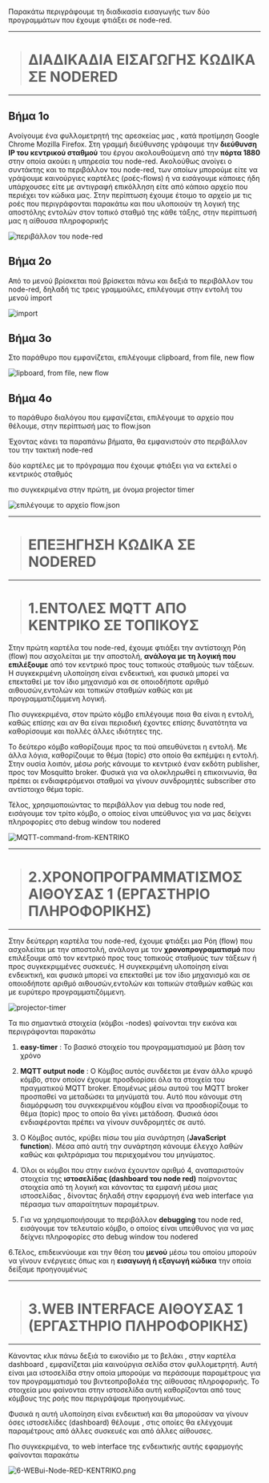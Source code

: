 Παρακάτω περιγράφουμε τη διαδικασία εισαγωγής των δύο προγραμμάτων που έχουμε φτιάξει σε node-red.


---


># ΔΙΑΔΙΚΑΔΙΑ ΕΙΣΑΓΩΓΗΣ ΚΩΔΙΚΑ ΣΕ NODERED

---


## Βήμα 1ο

Aνοίγουμε ένα φυλλομετρητή της αρεσκείας μας , κατά προτίμηση Google Chrome  Mozilla Firefox. Στη γραμμή διεύθυνσης γράφουμε την **διεύθυνση IP του κεντρικού σταθμού** του έργου ακολουθούμενη από την **πόρτα 1880** στην οποία ακούει η υπηρεσία του node-red. 
Ακολούθως ανοίγει ο συντάκτης και το περιβάλλον του node-red,  των οποίων μπορούμε είτε να γράψουμε καινούργιες καρτέλες (ροές-flows)  ή να εισάγουμε  κάποιες ήδη υπάρχουσες είτε με αντιγραφή επικόλληση είτε από κάποιο αρχείο που περιέχει τον κώδικα μας. 
Στην περίπτωση έχουμε έτοιμο το αρχείο με τις ροές που περιγράφονται παρακάτω και  που υλοποιούν τη λογική της αποστόλης εντολών στον τοπικό σταθμό  της κάθε τάξης,  στην περίπτωσή μας η αίθουσα πληροφορικής

![περιβάλλον του node-red](https://github.com/epal-aliartou/AI-School-Assistant/blob/main/images/0-editor-Node-RED%20_%20KENTRIKO.png)


## Βήμα 2ο

Από το μενού βρίσκεται  πού βρίσκεται  πάνω και δεξιά  το περιβάλλον του node-red,  δηλαδή τις τρεις γραμμούλες,  επιλέγουμε στην εντολή του μενού import


![import](https://github.com/epal-aliartou/AI-School-Assistant/blob/main/images/3-Import-flows-Node-RED-KENTRIKO.png)


## Βήμα 3ο

Στο παράθυρο που εμφανίζεται,  επιλέγουμε clipboard, from file,  new flow

![lipboard, from file,  new flow](https://github.com/epal-aliartou/AI-School-Assistant/blob/main/images/4-Import-dialogue-flows-Node-RE%20-KENTRIKO.png)


## Βήμα 4ο

το παράθυρο διαλόγου που εμφανίζεται,  επιλέγουμε το αρχείο που θέλουμε,  στην περίπτωσή μας το flow.json

Έχοντας κάνει τα παραπάνω βήματα,  θα εμφανιστούν στο περιβάλλον του την τακτική node-red

δύο καρτέλες με το πρόγραμμα που έχουμε φτιάξει  για να εκτελεί ο κεντρικός σταθμός 

πιο συγκεκριμένα στην πρώτη,  με όνομα projector timer

![επιλέγουμε το αρχείο flow.json](https://github.com/epal-aliartou/AI-School-Assistant/blob/main/images/5-Import-file-dialogue-flows-Node-RED-KENTRIKO.png)

---


># ΕΠΕΞΗΓΗΣΗ ΚΩΔΙΚΑ ΣΕ NODERED

---



> # 1.ΕΝΤΟΛΕΣ MQTT ΑΠΟ ΚΕΝΤΡΙΚΟ ΣΕ ΤΟΠΙΚΟΥΣ
Στην πρώτη καρτέλα του node-red, έχουμε φτιάξει την αντίστοιχη  Ρόη (flow)  που ασχολείται με την αποστολή, **ανάλογα με τη λογική που επιλέξουμε** από τον  κεντρικό προς τους τοπικούς σταθμούς των τάξεων.  Η συγκεκριμένη υλοποίηση είναι ενδεικτική, και φυσικά μπορεί να επεκταθεί με τον ίδιο μηχανισμό και σε οποιοδήποτε αριθμό αιθουσών,εντολών και τοπικών σταθμών καθώς  και με προγραμματιζόμμενη  λογική.

Πιο συγκεκριμένα, στον πρώτο κόμβο επιλέγουμε ποια θα είναι η εντολή, καθώς επίσης και αν θα είναι περιοδική έχοντες επίσης δυνατότητα να καθορίσουμε και πολλές άλλες ιδιότητες της.

Το δεύτερο κόμβο καθορίζουμε προς τα πού απευθύνεται η εντολή. Με άλλα λόγια, καθορίζουμε το θέμα (topic) στο οποίο θα εκπέμψει η εντολή. Στην ουσία λοιπόν, μέσω ροής κάνουμε το κεντρικό έναν εκδότη publisher,   προς τον  Mosquitto broker.  Φυσικά για να ολοκληρωθεί η επικοινωνία,  θα πρέπει οι ενδιαφερόμενοι σταθμοί  να γίνουν συνδρομητές  subscriber  στο αντίστοιχο θέμα topic.

Τέλος,  χρησιμοποιώντας το περιβάλλον  για debug  του node red,   εισάγουμε τον  τρίτο κόμβο,  ο οποίος είναι υπεύθυνος για να μας δείχνει πληροφορίες στο debug window του nodered

![MQTT-command-from-KENTRIKO](https://github.com/epal-aliartou/AI-School-Assistant/blob/main/images/2-MQTT-command-from-KENTRIKO-NodeRED.png)

---



> # 2.ΧΡΟΝΟΠΡΟΓΡΑΜΜΑΤΙΣΜΟΣ ΑΙΘΟΥΣΑΣ 1 (ΕΡΓΑΣΤΗΡΙΟ ΠΛΗΡΟΦΟΡΙΚΗΣ)

---


Στην δεύτερρη  καρτέλα του node-red, έχουμε φτιάξει μια Ρόη (flow)  που ασχολείται με την αποστολή, ανάλογα με τον **χρονοπρογραματισμό**  που επιλέξουμε από τον  κεντρικό προς τους τοπικούς σταθμούς των τάξεων ή προς συγκεκριμμένες συσκευές.  Η συγκεκριμένη υλοποίηση είναι ενδεικτική, και φυσικά μπορεί να επεκταθεί με τον ίδιο μηχανισμό και σε οποιοδήποτε αριθμό αιθουσών,εντολών και τοπικών σταθμών καθώς  και με ευρύτερο  προγραμματιζόμμενη.

![projector-timer](https://github.com/epal-aliartou/AI-School-Assistant/blob/main/images/1-projector-timer-Node-RED-KENTRIKO-.png)

Τα πιο σημαντικά στοιχεία (κόμβοι -nodes) φαίνονται  την εικόνα και περιγράφονται παρακάτω

1. **easy-timer** :  Το βασικό στοιχείο του προγραμματισμού  με βάση  τον χρόνο

2. **MQTT output node** : Ο Κόμβος αυτός συνδέεται με έναν άλλο   κρυφό κόμβο,  στον οποίον έχουμε προσδιορίσει όλα τα στοιχεία του πραγματικού MQTT  broker.  Επομένως μέσω αυτού του  MQTT  broker προσπαθεί να μεταδώσει τα μηνύματά του.  Αυτό που κάνουμε  στη διαμόρφωση του συγκεκριμένου κόμβου  είναι να προσδιορίζουμε το θέμα  (topic)  προς το οποίο θα γίνει μετάδοση.  Φυσικά όσοι ενδιαφέρονται πρέπει να γίνουν συνδρομητές σε αυτό.

3. Ο Κόμβος αυτός,  κρύβει πίσω του μία συνάρτηση (**JavaScript function**).  Μέσα  από αυτή την  συνάρτηση  κάνουμε έλεγχο λαθών καθώς και φιλτράρισμα  του περιεχομένου του μηνύματος.

4. Όλοι οι κόμβοι που στην εικόνα έχουντον  αριθμό 4,   αναπαριστούν στοιχεία της **ιστοσελίδας (dashboard του node red)**  παίρνοντας στοιχεία από τη λογική και κάνοντας  τα εμφανή μέσω μιας ιστοσελίδας , δίνοντας δηλαδή στην εφαρμογή ένα web interface για πέρασμα των απαραίτητων παραμέτρων.

5. Για να χρησιμοποιήσουμε  το περιβάλλον  **debugging**   του node red,   εισάγουμε τον  τελευταίο κόμβο,  ο οποίος είναι υπεύθυνος για να μας δείχνει πληροφορίες στο debug window του nodered

6.Τέλος,  επιδεικνύουμε και την θέση του **μενού** μέσω του οποίου μπορούν να γίνουν ενέργειες όπως και η **εισαγωγή ή  εξαγωγή κώδικα** την οποία δείξαμε προηγουμένως 


---


> # 3.WEB INTERFACE ΑΙΘΟΥΣΑΣ 1 (ΕΡΓΑΣΤΗΡΙΟ ΠΛΗΡΟΦΟΡΙΚΗΣ)

---

Κάνοντας κλικ  πάνω δεξιά  το εικονίδιο με το βελάκι ,  στην καρτέλα dashboard , εμφανίζεται μία καινούργια σελίδα στον φυλλομετρητή. Αυτή είναι μια  ιστοσελίδα στην οποία μπορούμε να περάσουμε παραμέτρους για τον προγραμματισμό  του βιντεοπροβολέα της αίθουσας πληροφορικής.  Το στοιχεία μου φαίνονται  στην ιστοσελίδα αυτή καθορίζονται από τους κόμβους της ροής που περιγράψαμε προηγουμένως.  

Φυσικά η αυτή υλοποίηση είναι ενδεικτική και θα μπορούσαν να γίνουν όσες ιστοσελίδες (dashboard) θέλουμε , στις οποίες θα ελέγχουμε παραμέτρους από άλλες συσκευές και από άλλες αίθουσες.

Πιο συγκεκριμένα,  το web interface της ενδεικτικής αυτής εφαρμογής φαίνονται παρακάτω

![6-WEBui-Node-RED-KENTRIKO.png](https://github.com/epal-aliartou/AI-School-Assistant/blob/main/images/6-WEBui-Node-RED-KENTRIKO.png)
